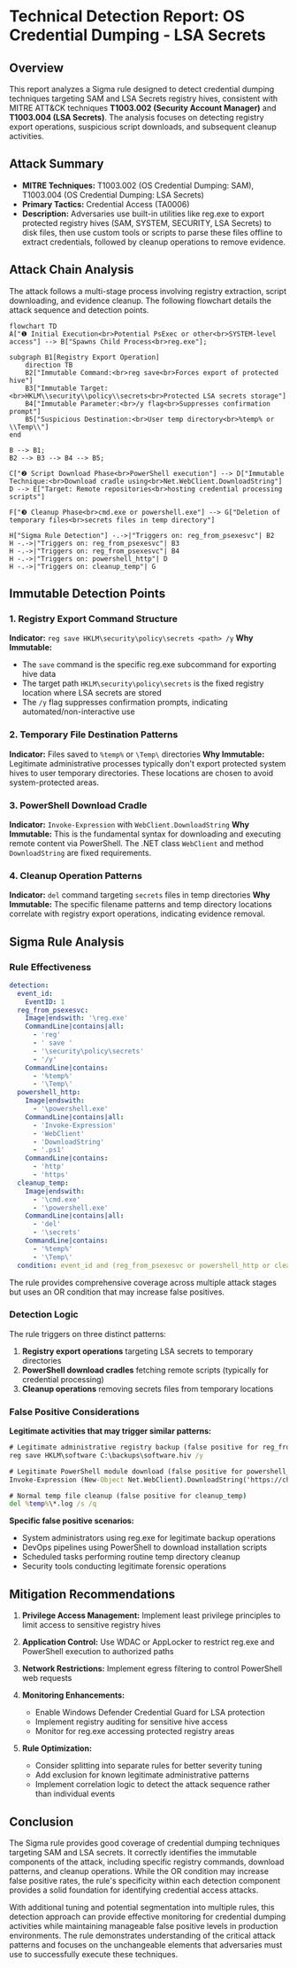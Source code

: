 # Technical Detection Report: OS Credential Dumping - LSA Secrets

## Overview

This report analyzes a Sigma rule designed to detect credential dumping techniques targeting SAM and LSA Secrets registry hives, consistent with MITRE ATT&CK techniques **T1003.002 (Security Account Manager)** and **T1003.004 (LSA Secrets)**. The analysis focuses on detecting registry export operations, suspicious script downloads, and subsequent cleanup activities.

## Attack Summary

- **MITRE Techniques:** T1003.002 (OS Credential Dumping: SAM), T1003.004 (OS Credential Dumping: LSA Secrets)
- **Primary Tactics:** Credential Access (TA0006)
- **Description:** Adversaries use built-in utilities like reg.exe to export protected registry hives (SAM, SYSTEM, SECURITY, LSA Secrets) to disk files, then use custom tools or scripts to parse these files offline to extract credentials, followed by cleanup operations to remove evidence.

## Attack Chain Analysis

The attack follows a multi-stage process involving registry extraction, script downloading, and evidence cleanup. The following flowchart details the attack sequence and detection points.

```mermaid
flowchart TD
A["❶ Initial Execution<br>Potential PsExec or other<br>SYSTEM-level access"] --> B["Spawns Child Process<br>reg.exe"];

subgraph B1[Registry Export Operation]
    direction TB
    B2["Immutable Command:<br>reg save<br>Forces export of protected hive"]
    B3["Immutable Target:<br>HKLM\\security\\policy\\secrets<br>Protected LSA secrets storage"]
    B4["Immutable Parameter:<br>/y flag<br>Suppresses confirmation prompt"]
    B5["Suspicious Destination:<br>User temp directory<br>%temp% or \\Temp\\"]
end

B --> B1;
B2 --> B3 --> B4 --> B5;

C["❷ Script Download Phase<br>PowerShell execution"] --> D["Immutable Technique:<br>Download cradle using<br>Net.WebClient.DownloadString"]
D --> E["Target: Remote repositories<br>hosting credential processing scripts"]

F["❸ Cleanup Phase<br>cmd.exe or powershell.exe"] --> G["Deletion of temporary files<br>secrets files in temp directory"]

H["Sigma Rule Detection"] -.->|"Triggers on: reg_from_psexesvc"| B2
H -.->|"Triggers on: reg_from_psexesvc"| B3
H -.->|"Triggers on: reg_from_psexesvc"| B4
H -.->|"Triggers on: powershell_http"| D
H -.->|"Triggers on: cleanup_temp"| G
```

## Immutable Detection Points

### 1. Registry Export Command Structure
**Indicator:** `reg save HKLM\security\policy\secrets <path> /y`
**Why Immutable:** 
- The `save` command is the specific reg.exe subcommand for exporting hive data
- The target path `HKLM\security\policy\secrets` is the fixed registry location where LSA secrets are stored
- The `/y` flag suppresses confirmation prompts, indicating automated/non-interactive use

### 2. Temporary File Destination Patterns
**Indicator:** Files saved to `%temp%` or `\Temp\` directories
**Why Immutable:** Legitimate administrative processes typically don't export protected system hives to user temporary directories. These locations are chosen to avoid system-protected areas.

### 3. PowerShell Download Cradle
**Indicator:** `Invoke-Expression` with `WebClient.DownloadString`
**Why Immutable:** This is the fundamental syntax for downloading and executing remote content via PowerShell. The .NET class `WebClient` and method `DownloadString` are fixed requirements.

### 4. Cleanup Operation Patterns
**Indicator:** `del` command targeting `secrets` files in temp directories
**Why Immutable:** The specific filename patterns and temp directory locations correlate with registry export operations, indicating evidence removal.

## Sigma Rule Analysis

### Rule Effectiveness

```yaml
detection:
  event_id:
    EventID: 1
  reg_from_psexesvc:
    Image|endswith: '\reg.exe'
    CommandLine|contains|all:
      - 'reg'
      - ' save '
      - '\security\policy\secrets'
      - '/y'
    CommandLine|contains:
      - '%temp%'
      - '\Temp\'
  powershell_http:
    Image|endswith:
      - '\powershell.exe'
    CommandLine|contains|all:
      - 'Invoke-Expression'
      - 'WebClient'
      - 'DownloadString'
      - '.ps1'
    CommandLine|contains:
      - 'http'
      - 'https'
  cleanup_temp:
    Image|endswith:
      - '\cmd.exe'
      - '\powershell.exe'
    CommandLine|contains|all:
      - 'del'
      - '\secrets'
    CommandLine|contains:
      - '%temp%'
      - '\Temp\'
  condition: event_id and (reg_from_psexesvc or powershell_http or cleanup_temp)
```

The rule provides comprehensive coverage across multiple attack stages but uses an OR condition that may increase false positives.

### Detection Logic
The rule triggers on three distinct patterns:
1. **Registry export operations** targeting LSA secrets to temporary directories
2. **PowerShell download cradles** fetching remote scripts (typically for credential processing)
3. **Cleanup operations** removing secrets files from temporary locations

### False Positive Considerations
**Legitimate activities that may trigger similar patterns:**

```cmd
# Legitimate administrative registry backup (false positive for reg_from_psexesvc)
reg save HKLM\software C:\backups\software.hiv /y

# Legitimate PowerShell module download (false positive for powershell_http)
Invoke-Expression (New-Object Net.WebClient).DownloadString('https://chocolatey.org/install.ps1')

# Normal temp file cleanup (false positive for cleanup_temp)
del %temp%\*.log /s /q
```

**Specific false positive scenarios:**
- System administrators using reg.exe for legitimate backup operations
- DevOps pipelines using PowerShell to download installation scripts
- Scheduled tasks performing routine temp directory cleanup
- Security tools conducting legitimate forensic operations

## Mitigation Recommendations

1. **Privilege Access Management:** Implement least privilege principles to limit access to sensitive registry hives
2. **Application Control:** Use WDAC or AppLocker to restrict reg.exe and PowerShell execution to authorized paths
3. **Network Restrictions:** Implement egress filtering to control PowerShell web requests
4. **Monitoring Enhancements:**
   - Enable Windows Defender Credential Guard for LSA protection
   - Implement registry auditing for sensitive hive access
   - Monitor for reg.exe accessing protected registry areas

5. **Rule Optimization:**
   - Consider splitting into separate rules for better severity tuning
   - Add exclusion for known legitimate administrative patterns
   - Implement correlation logic to detect the attack sequence rather than individual events

## Conclusion

The Sigma rule provides good coverage of credential dumping techniques targeting SAM and LSA secrets. It correctly identifies the immutable components of the attack, including specific registry commands, download patterns, and cleanup operations. While the OR condition may increase false positive rates, the rule's specificity within each detection component provides a solid foundation for identifying credential access attacks.

With additional tuning and potential segmentation into multiple rules, this detection approach can provide effective monitoring for credential dumping activities while maintaining manageable false positive levels in production environments. The rule demonstrates understanding of the critical attack patterns and focuses on the unchangeable elements that adversaries must use to successfully execute these techniques.